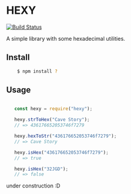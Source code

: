 # HEXY

[![Build Status](https://travis-ci.com/jecsham/hexy.svg?branch=master)](https://travis-ci.com/jecsham/hexy)

A simple library with some hexadecimal utilities.

## Install
```sh
    $ npm install ?
```
## Usage

 ```js

    const hexy = require("hexy");

    hexy.strToHex("Cave Story");
    // => 436176652053746f7279

    hexy.hexToStr("436176652053746f7279");
    // => Cave Story

    hexy.isHex("436176652053746f7279");
    // => true

    hexy.isHex("32JGD");  
    // => false

```

under construction :D